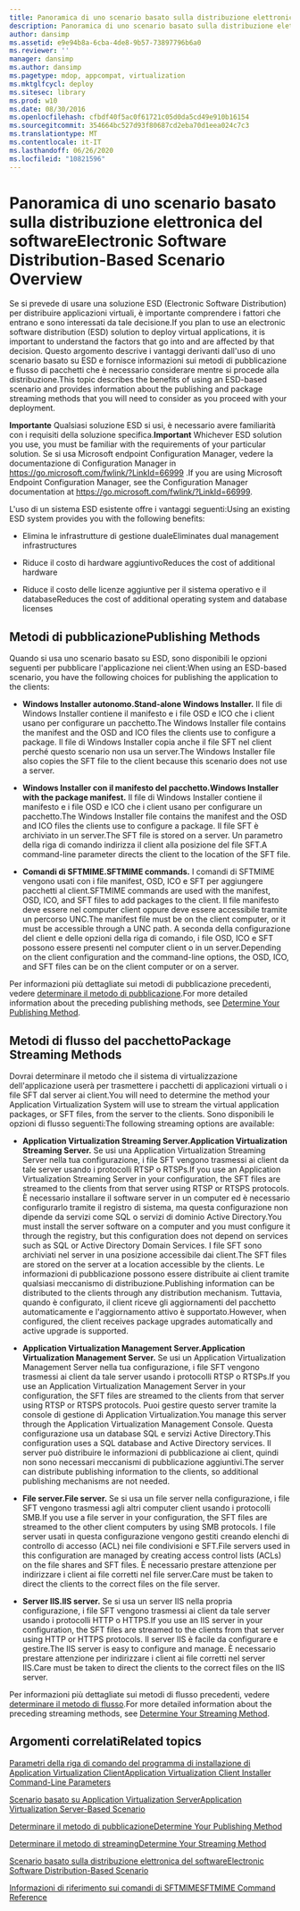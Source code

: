 ```yaml
---
title: Panoramica di uno scenario basato sulla distribuzione elettronica del software
description: Panoramica di uno scenario basato sulla distribuzione elettronica del software
author: dansimp
ms.assetid: e9e94b8a-6cba-4de8-9b57-73897796b6a0
ms.reviewer: ''
manager: dansimp
ms.author: dansimp
ms.pagetype: mdop, appcompat, virtualization
ms.mktglfcycl: deploy
ms.sitesec: library
ms.prod: w10
ms.date: 08/30/2016
ms.openlocfilehash: cfbdf40f5ac0f61721c05d0da5cd49e910b16154
ms.sourcegitcommit: 354664bc527d93f80687cd2eba70d1eea024c7c3
ms.translationtype: MT
ms.contentlocale: it-IT
ms.lasthandoff: 06/26/2020
ms.locfileid: "10821596"
---
```

# <span data-ttu-id="fca56-103">Panoramica di uno scenario basato sulla distribuzione elettronica del software</span><span class="sxs-lookup"><span data-stu-id="fca56-103">Electronic Software Distribution-Based Scenario Overview</span></span>


<span data-ttu-id="fca56-104">Se si prevede di usare una soluzione ESD (Electronic Software Distribution) per distribuire applicazioni virtuali, è importante comprendere i fattori che entrano e sono interessati da tale decisione.</span><span class="sxs-lookup"><span data-stu-id="fca56-104">If you plan to use an electronic software distribution (ESD) solution to deploy virtual applications, it is important to understand the factors that go into and are affected by that decision.</span></span> <span data-ttu-id="fca56-105">Questo argomento descrive i vantaggi derivanti dall'uso di uno scenario basato su ESD e fornisce informazioni sui metodi di pubblicazione e flusso di pacchetti che è necessario considerare mentre si procede alla distribuzione.</span><span class="sxs-lookup"><span data-stu-id="fca56-105">This topic describes the benefits of using an ESD-based scenario and provides information about the publishing and package streaming methods that you will need to consider as you proceed with your deployment.</span></span>

<span data-ttu-id="fca56-106">**Importante**  Qualsiasi soluzione ESD si usi, è necessario avere familiarità con i requisiti della soluzione specifica.</span><span class="sxs-lookup"><span data-stu-id="fca56-106">**Important** Whichever ESD solution you use, you must be familiar with the requirements of your particular solution.</span></span> <span data-ttu-id="fca56-107">Se si usa Microsoft endpoint Configuration Manager, vedere la documentazione di Configuration Manager in <https://go.microsoft.com/fwlink/?LinkId=66999> .</span><span class="sxs-lookup"><span data-stu-id="fca56-107">If you are using Microsoft Endpoint Configuration Manager, see the Configuration Manager documentation at <https://go.microsoft.com/fwlink/?LinkId=66999>.</span></span>

 

<span data-ttu-id="fca56-108">L'uso di un sistema ESD esistente offre i vantaggi seguenti:</span><span class="sxs-lookup"><span data-stu-id="fca56-108">Using an existing ESD system provides you with the following benefits:</span></span>

-   <span data-ttu-id="fca56-109">Elimina le infrastrutture di gestione duale</span><span class="sxs-lookup"><span data-stu-id="fca56-109">Eliminates dual management infrastructures</span></span>

-   <span data-ttu-id="fca56-110">Riduce il costo di hardware aggiuntivo</span><span class="sxs-lookup"><span data-stu-id="fca56-110">Reduces the cost of additional hardware</span></span>

-   <span data-ttu-id="fca56-111">Riduce il costo delle licenze aggiuntive per il sistema operativo e il database</span><span class="sxs-lookup"><span data-stu-id="fca56-111">Reduces the cost of additional operating system and database licenses</span></span>

## <span data-ttu-id="fca56-112">Metodi di pubblicazione</span><span class="sxs-lookup"><span data-stu-id="fca56-112">Publishing Methods</span></span>


<span data-ttu-id="fca56-113">Quando si usa uno scenario basato su ESD, sono disponibili le opzioni seguenti per pubblicare l'applicazione nei client:</span><span class="sxs-lookup"><span data-stu-id="fca56-113">When using an ESD-based scenario, you have the following choices for publishing the application to the clients:</span></span>

-   **<span data-ttu-id="fca56-114">Windows Installer autonomo.</span><span class="sxs-lookup"><span data-stu-id="fca56-114">Stand-alone Windows Installer.</span></span>** <span data-ttu-id="fca56-115">Il file di Windows Installer contiene il manifesto e i file OSD e ICO che i client usano per configurare un pacchetto.</span><span class="sxs-lookup"><span data-stu-id="fca56-115">The Windows Installer file contains the manifest and the OSD and ICO files the clients use to configure a package.</span></span> <span data-ttu-id="fca56-116">Il file di Windows Installer copia anche il file SFT nel client perché questo scenario non usa un server.</span><span class="sxs-lookup"><span data-stu-id="fca56-116">The Windows Installer file also copies the SFT file to the client because this scenario does not use a server.</span></span>

-   **<span data-ttu-id="fca56-117">Windows Installer con il manifesto del pacchetto.</span><span class="sxs-lookup"><span data-stu-id="fca56-117">Windows Installer with the package manifest.</span></span>** <span data-ttu-id="fca56-118">Il file di Windows Installer contiene il manifesto e i file OSD e ICO che i client usano per configurare un pacchetto.</span><span class="sxs-lookup"><span data-stu-id="fca56-118">The Windows Installer file contains the manifest and the OSD and ICO files the clients use to configure a package.</span></span> <span data-ttu-id="fca56-119">Il file SFT è archiviato in un server.</span><span class="sxs-lookup"><span data-stu-id="fca56-119">The SFT file is stored on a server.</span></span> <span data-ttu-id="fca56-120">Un parametro della riga di comando indirizza il client alla posizione del file SFT.</span><span class="sxs-lookup"><span data-stu-id="fca56-120">A command-line parameter directs the client to the location of the SFT file.</span></span>

-   **<span data-ttu-id="fca56-121">Comandi di SFTMIME.</span><span class="sxs-lookup"><span data-stu-id="fca56-121">SFTMIME commands.</span></span>** <span data-ttu-id="fca56-122">I comandi di SFTMIME vengono usati con i file manifest, OSD, ICO e SFT per aggiungere pacchetti al client.</span><span class="sxs-lookup"><span data-stu-id="fca56-122">SFTMIME commands are used with the manifest, OSD, ICO, and SFT files to add packages to the client.</span></span> <span data-ttu-id="fca56-123">Il file manifesto deve essere nel computer client oppure deve essere accessibile tramite un percorso UNC.</span><span class="sxs-lookup"><span data-stu-id="fca56-123">The manifest file must be on the client computer, or it must be accessible through a UNC path.</span></span> <span data-ttu-id="fca56-124">A seconda della configurazione del client e delle opzioni della riga di comando, i file OSD, ICO e SFT possono essere presenti nel computer client o in un server.</span><span class="sxs-lookup"><span data-stu-id="fca56-124">Depending on the client configuration and the command-line options, the OSD, ICO, and SFT files can be on the client computer or on a server.</span></span>

<span data-ttu-id="fca56-125">Per informazioni più dettagliate sui metodi di pubblicazione precedenti, vedere [determinare il metodo di pubblicazione](determine-your-publishing-method.md).</span><span class="sxs-lookup"><span data-stu-id="fca56-125">For more detailed information about the preceding publishing methods, see [Determine Your Publishing Method](determine-your-publishing-method.md).</span></span>

## <span data-ttu-id="fca56-126">Metodi di flusso del pacchetto</span><span class="sxs-lookup"><span data-stu-id="fca56-126">Package Streaming Methods</span></span>


<span data-ttu-id="fca56-127">Dovrai determinare il metodo che il sistema di virtualizzazione dell'applicazione userà per trasmettere i pacchetti di applicazioni virtuali o i file SFT dal server ai client.</span><span class="sxs-lookup"><span data-stu-id="fca56-127">You will need to determine the method your Application Virtualization System will use to stream the virtual application packages, or SFT files, from the server to the clients.</span></span> <span data-ttu-id="fca56-128">Sono disponibili le opzioni di flusso seguenti:</span><span class="sxs-lookup"><span data-stu-id="fca56-128">The following streaming options are available:</span></span>

-   **<span data-ttu-id="fca56-129">Application Virtualization Streaming Server.</span><span class="sxs-lookup"><span data-stu-id="fca56-129">Application Virtualization Streaming Server.</span></span>** <span data-ttu-id="fca56-130">Se usi una Application Virtualization Streaming Server nella tua configurazione, i file SFT vengono trasmessi ai client da tale server usando i protocolli RTSP o RTSPs.</span><span class="sxs-lookup"><span data-stu-id="fca56-130">If you use an Application Virtualization Streaming Server in your configuration, the SFT files are streamed to the clients from that server using RTSP or RTSPS protocols.</span></span> <span data-ttu-id="fca56-131">È necessario installare il software server in un computer ed è necessario configurarlo tramite il registro di sistema, ma questa configurazione non dipende da servizi come SQL o servizi di dominio Active Directory.</span><span class="sxs-lookup"><span data-stu-id="fca56-131">You must install the server software on a computer and you must configure it through the registry, but this configuration does not depend on services such as SQL or Active Directory Domain Services.</span></span> <span data-ttu-id="fca56-132">I file SFT sono archiviati nel server in una posizione accessibile dai client.</span><span class="sxs-lookup"><span data-stu-id="fca56-132">The SFT files are stored on the server at a location accessible by the clients.</span></span> <span data-ttu-id="fca56-133">Le informazioni di pubblicazione possono essere distribuite ai client tramite qualsiasi meccanismo di distribuzione.</span><span class="sxs-lookup"><span data-stu-id="fca56-133">Publishing information can be distributed to the clients through any distribution mechanism.</span></span> <span data-ttu-id="fca56-134">Tuttavia, quando è configurato, il client riceve gli aggiornamenti del pacchetto automaticamente e l'aggiornamento attivo è supportato.</span><span class="sxs-lookup"><span data-stu-id="fca56-134">However, when configured, the client receives package upgrades automatically and active upgrade is supported.</span></span>

-   **<span data-ttu-id="fca56-135">Application Virtualization Management Server.</span><span class="sxs-lookup"><span data-stu-id="fca56-135">Application Virtualization Management Server.</span></span>** <span data-ttu-id="fca56-136">Se usi un Application Virtualization Management Server nella tua configurazione, i file SFT vengono trasmessi ai client da tale server usando i protocolli RTSP o RTSPs.</span><span class="sxs-lookup"><span data-stu-id="fca56-136">If you use an Application Virtualization Management Server in your configuration, the SFT files are streamed to the clients from that server using RTSP or RTSPS protocols.</span></span> <span data-ttu-id="fca56-137">Puoi gestire questo server tramite la console di gestione di Application Virtualization.</span><span class="sxs-lookup"><span data-stu-id="fca56-137">You manage this server through the Application Virtualization Management Console.</span></span> <span data-ttu-id="fca56-138">Questa configurazione usa un database SQL e servizi Active Directory.</span><span class="sxs-lookup"><span data-stu-id="fca56-138">This configuration uses a SQL database and Active Directory services.</span></span> <span data-ttu-id="fca56-139">Il server può distribuire le informazioni di pubblicazione ai client, quindi non sono necessari meccanismi di pubblicazione aggiuntivi.</span><span class="sxs-lookup"><span data-stu-id="fca56-139">The server can distribute publishing information to the clients, so additional publishing mechanisms are not needed.</span></span>

-   **<span data-ttu-id="fca56-140">File server.</span><span class="sxs-lookup"><span data-stu-id="fca56-140">File server.</span></span>** <span data-ttu-id="fca56-141">Se si usa un file server nella configurazione, i file SFT vengono trasmessi agli altri computer client usando i protocolli SMB.</span><span class="sxs-lookup"><span data-stu-id="fca56-141">If you use a file server in your configuration, the SFT files are streamed to the other client computers by using SMB protocols.</span></span> <span data-ttu-id="fca56-142">I file server usati in questa configurazione vengono gestiti creando elenchi di controllo di accesso (ACL) nei file condivisioni e SFT.</span><span class="sxs-lookup"><span data-stu-id="fca56-142">File servers used in this configuration are managed by creating access control lists (ACLs) on the file shares and SFT files.</span></span> <span data-ttu-id="fca56-143">È necessario prestare attenzione per indirizzare i client ai file corretti nel file server.</span><span class="sxs-lookup"><span data-stu-id="fca56-143">Care must be taken to direct the clients to the correct files on the file server.</span></span>

-   **<span data-ttu-id="fca56-144">Server IIS.</span><span class="sxs-lookup"><span data-stu-id="fca56-144">IIS server.</span></span>** <span data-ttu-id="fca56-145">Se si usa un server IIS nella propria configurazione, i file SFT vengono trasmessi ai client da tale server usando i protocolli HTTP o HTTPS.</span><span class="sxs-lookup"><span data-stu-id="fca56-145">If you use an IIS server in your configuration, the SFT files are streamed to the clients from that server using HTTP or HTTPS protocols.</span></span> <span data-ttu-id="fca56-146">Il server IIS è facile da configurare e gestire.</span><span class="sxs-lookup"><span data-stu-id="fca56-146">The IIS server is easy to configure and manage.</span></span> <span data-ttu-id="fca56-147">È necessario prestare attenzione per indirizzare i client ai file corretti nel server IIS.</span><span class="sxs-lookup"><span data-stu-id="fca56-147">Care must be taken to direct the clients to the correct files on the IIS server.</span></span>

<span data-ttu-id="fca56-148">Per informazioni più dettagliate sui metodi di flusso precedenti, vedere [determinare il metodo di flusso](determine-your-streaming-method.md).</span><span class="sxs-lookup"><span data-stu-id="fca56-148">For more detailed information about the preceding streaming methods, see [Determine Your Streaming Method](determine-your-streaming-method.md).</span></span>

## <span data-ttu-id="fca56-149">Argomenti correlati</span><span class="sxs-lookup"><span data-stu-id="fca56-149">Related topics</span></span>


[<span data-ttu-id="fca56-150">Parametri della riga di comando del programma di installazione di Application Virtualization Client</span><span class="sxs-lookup"><span data-stu-id="fca56-150">Application Virtualization Client Installer Command-Line Parameters</span></span>](application-virtualization-client-installer-command-line-parameters.md)

[<span data-ttu-id="fca56-151">Scenario basato su Application Virtualization Server</span><span class="sxs-lookup"><span data-stu-id="fca56-151">Application Virtualization Server-Based Scenario</span></span>](application-virtualization-server-based-scenario.md)

[<span data-ttu-id="fca56-152">Determinare il metodo di pubblicazione</span><span class="sxs-lookup"><span data-stu-id="fca56-152">Determine Your Publishing Method</span></span>](determine-your-publishing-method.md)

[<span data-ttu-id="fca56-153">Determinare il metodo di streaming</span><span class="sxs-lookup"><span data-stu-id="fca56-153">Determine Your Streaming Method</span></span>](determine-your-streaming-method.md)

[<span data-ttu-id="fca56-154">Scenario basato sulla distribuzione elettronica del software</span><span class="sxs-lookup"><span data-stu-id="fca56-154">Electronic Software Distribution-Based Scenario</span></span>](electronic-software-distribution-based-scenario.md)

[<span data-ttu-id="fca56-155">Informazioni di riferimento sui comandi di SFTMIME</span><span class="sxs-lookup"><span data-stu-id="fca56-155">SFTMIME Command Reference</span></span>](sftmime--command-reference.md)

 

 





